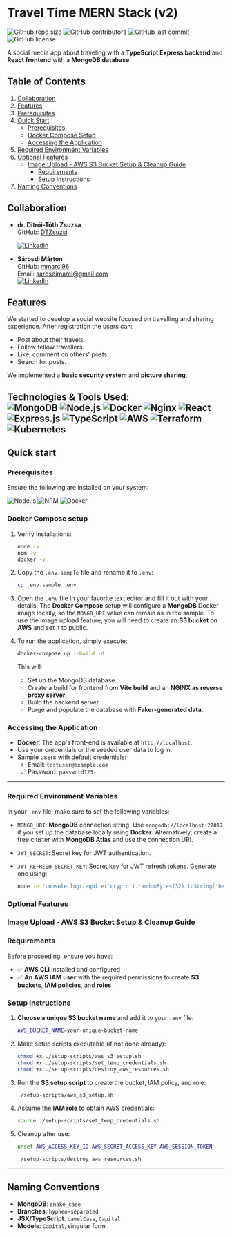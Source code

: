 # Travel Time MERN Stack (v2)

![GitHub repo size](https://img.shields.io/github/repo-size/mmarci96/travel-time-mern?style=for-the-badge)
![GitHub contributors](https://img.shields.io/github/contributors/mmarci96/travel-time-mern?style=for-the-badge)
![GitHub last commit](https://img.shields.io/github/last-commit/mmarci96/travel-time-mern?style=for-the-badge)
![GitHub license](https://img.shields.io/github/license/mmarci96/travel-time-mern?style=for-the-badge)

A social media app about traveling with a **TypeScript Express backend** and **React frontend** with a **MongoDB database**.

## Table of Contents

1. [Collaboration](#collaboration)
2. [Features](#features)
3. [Prerequisites](#prerequisites)
4. [Quick Start](#quick-start)
   - [Prerequisites](#prerequisites)
   - [Docker Compose Setup](#docker-compose-setup)
   - [Accessing the Application](#accessing-the-application)
5. [Required Environment Variables](#required-environment-variables)
6. [Optional Features](#optional-features)
   - [Image Upload - AWS S3 Bucket Setup & Cleanup Guide](#image-upload---aws-s3-bucket-setup--cleanup-guide)
     - [Requirements](#requirements)
     - [Setup Instructions](#setup-instructions)
7. [Naming Conventions](#naming-conventions)

## Collaboration

- **dr. Ditrói-Tóth Zsuzsa**  
  GitHub: [DTZsuzsi](https://img.shields.io/github.com/DTZsuzsi)

  [![LinkedIn][linkedin-shield]][linkedin-url-d]

- **Sárosdi Márton**  
  GitHub: [mmarci96](https://github.com/mmarci96)  
   Email: sarosdimarci@gmail.com  
  [![LinkedIn][linkedin-shield]][linkedin-url-ms]

## Features

We started to develop a social website focused on travelling and sharing experience. After registration the users can:

- Post about their travels.
- Follow fellow travellers.
- Like, comment on others' posts.
- Search for posts.

We implemented a **basic security system** and **picture sharing**.

Technologies & Tools Used:   
![MongoDB](https://img.shields.io/badge/MongoDB-47A248?style=for-the-badge&logo=mongodb&logoColor=white)
![Node.js](https://img.shields.io/badge/Node.js-43853D?style=for-the-badge&logo=node.js&logoColor=white)
![Docker](https://img.shields.io/badge/Docker-2496ED?style=for-the-badge&logo=docker&logoColor=white)
![Nginx](https://img.shields.io/badge/Nginx-009639?style=for-the-badge&logo=nginx&logoColor=white)
![React](https://img.shields.io/badge/React-20232A?style=for-the-badge&logo=react&logoColor=61DAFB)
![Express.js](https://img.shields.io/badge/Express.js-000000?style=for-the-badge&logo=express&logoColor=white)
![TypeScript](https://img.shields.io/badge/TypeScript-3178C6?style=for-the-badge&logo=typescript&logoColor=white)
![AWS](https://img.shields.io/badge/AWS-232F3E?style=for-the-badge&logo=amazon-aws&logoColor=white)
![Terraform](https://img.shields.io/badge/Terraform-623CE4?style=for-the-badge&logo=terraform&logoColor=white)
![Kubernetes](https://img.shields.io/badge/Kubernetes-326CE5?style=for-the-badge&logo=kubernetes&logoColor=white)
---

## Quick start
### Prerequisites

Ensure the following are installed on your system:

![Node.js](https://img.shields.io/badge/Node.js-16%2B-green?style=for-the-badge&logo=node.js)
![NPM](https://img.shields.io/badge/npm-7%2B-blue?style=for-the-badge&logo=npm)
![Docker](https://img.shields.io/badge/Docker-Latest-blue?style=for-the-badge&logo=docker)

### Docker Compose setup

1. Verify installations:
    ```bash
    node -v
    npm -v
    docker -v
    ```
2. Copy the `.env.sample` file and rename it to `.env`:

   ```bash
   cp .env.sample .env
   ```

3. Open the `.env` file in your favorite text editor and fill it out with your details. The **Docker Compose** setup will configure a **MongoDB** Docker image locally, so the `MONGO_URI` value can remain as in the sample. To use the image upload feature, you will need to create an **S3 bucket on AWS** and set it to public.

4. To run the application, simply execute:

   ```bash
   docker-compose up --build -d
   ```

   This will:

   - Set up the MongoDB database.
   - Create a build for frontend from **Vite build** and an **NGINX as reverse proxy server**.
   - Build the backend server.
   - Purge and populate the database with **Faker-generated data**.

### Accessing the Application

- **Docker**: The app's front-end is available at `http://localhost`.
- Use your credentials or the seeded user data to log in.
- Sample users with default credentials:
  - Email: `testuser@example.com`
  - Password: `password123`

---

### Required Environment Variables

In your `.env` file, make sure to set the following variables:

- `MONGO_URI`: **MongoDB** connection string. Use `mongodb://localhost:27017` if you set up the database locally using **Docker**. Alternatively, create a free cluster with **MongoDB Atlas** and use the connection URI.
- `JWT_SECRET`: Secret key for JWT authentication.
- `JWT_REFRESH_SECRET_KEY`: Secret key for JWT refresh tokens. Generate one using:

  ```bash
  node -e "console.log(require('crypto').randomBytes(32).toString('hex'))"
  ```

### Optional Features

### Image Upload - AWS S3 Bucket Setup & Cleanup Guide

### Requirements

Before proceeding, ensure you have:

- ✅  **AWS CLI** installed and configured
- ✅ **An AWS IAM user** with the required permissions to create **S3 buckets**, **IAM policies**, and **roles**

### Setup Instructions

1. **Choose a unique S3 bucket name** and add it to your `.env` file:
   ```sh
   AWS_BUCKET_NAME=your-unique-bucket-name
   ```
2. Make setup scripts executable (if not done already):
   ```bash
   chmod +x ./setup-scripts/aws_s3_setup.sh
   chmod +x ./setup-scripts/set_temp_credentials.sh
   chmod +x ./setup-scripts/destroy_aws_resources.sh
   ```
3. Run the **S3 setup script** to create the bucket, IAM policy, and role:
   ```bash
   ./setup-scripts/aws_s3_setup.sh
   ```
4. Assume the **IAM role** to obtain AWS credentials:
   ```bash
   source ./setup-scripts/set_temp_credentials.sh
   ```
5. Cleanup after use:

   ```bash
   unset AWS_ACCESS_KEY_ID AWS_SECRET_ACCESS_KEY AWS_SESSION_TOKEN

   ./setup-scripts/destroy_aws_resources.sh
   ```

---

## Naming Conventions

- **MongoDB**: `snake_case`
- **Branches**: `hyphen-separated`
- **JSX/TypeScript**: `camelCase`, `Capital`
- **Models**: `Capital`, singular form

<!-- ACKNOWLEDGMENTS -->

[linkedin-shield]: https://img.shields.io/badge/-LinkedIn-black.svg?style=for-the-badge&logo=linkedin&colorB=555
[linkedin-url-d]: https://www.linkedin.com/in/zsuzsa-ditroi-toth-8b339a54/
[linkedin-url-ms]: https://www.linkedin.com/in/maton-sarosdi
